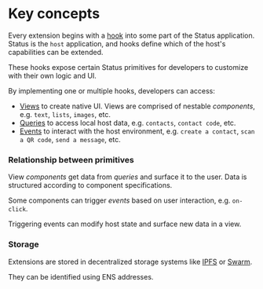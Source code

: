 # Key concepts

Every extension begins with a [hook](hook) into some part of the Status application. Status is the `host` application, and hooks define which of the host's capabilities can be extended.

These hooks expose certain Status primitives for developers to customize with their own logic and UI.

By implementing one or multiple hooks, developers can access:

- [Views](views) to create native UI. Views are comprised of nestable _components_, e.g. `text`, `lists`, `images`, etc.
- [Queries](queries) to access local host data, e.g. `contacts`, `contact code`, etc. 
- [Events](events) to interact with the host environment, e.g. `create a contact`, `scan a QR code`, `send a message`, etc.

### Relationship between primitives

View _components_ get data from _queries_ and surface it to the user. Data is structured according to component specifications.

Some components can trigger _events_ based on user interaction, e.g. `on-click`.

Triggering events can modify host state and surface new data in a view.

### Storage

Extensions are stored in decentralized storage systems like [IPFS](https://ipfs.io/) or [Swarm](https://swarm-guide.readthedocs.io/en/latest/introduction.html). 

They can be identified using ENS addresses.
